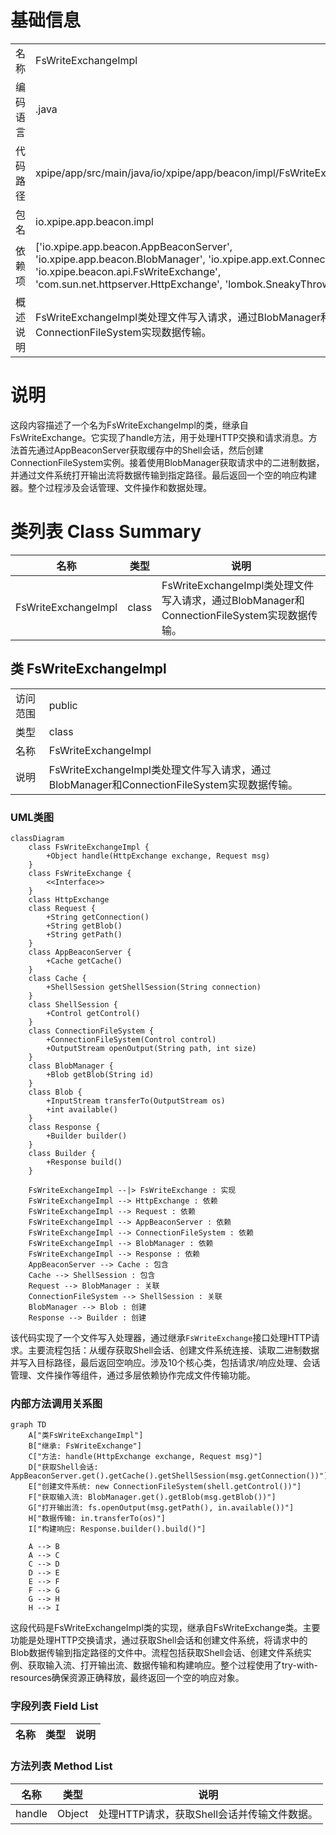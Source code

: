# 基础信息

|      |      |
|------|------|
| 名称 | FsWriteExchangeImpl |
| 编码语言 | .java |
| 代码路径 | xpipe/app/src/main/java/io/xpipe/app/beacon/impl/FsWriteExchangeImpl.java |
| 包名 | io.xpipe.app.beacon.impl |
| 依赖项 | ['io.xpipe.app.beacon.AppBeaconServer', 'io.xpipe.app.beacon.BlobManager', 'io.xpipe.app.ext.ConnectionFileSystem', 'io.xpipe.beacon.api.FsWriteExchange', 'com.sun.net.httpserver.HttpExchange', 'lombok.SneakyThrows'] |
| 概述说明 | FsWriteExchangeImpl类处理文件写入请求，通过BlobManager和ConnectionFileSystem实现数据传输。 |

# 说明

这段内容描述了一个名为FsWriteExchangeImpl的类，继承自FsWriteExchange。它实现了handle方法，用于处理HTTP交换和请求消息。方法首先通过AppBeaconServer获取缓存中的Shell会话，然后创建ConnectionFileSystem实例。接着使用BlobManager获取请求中的二进制数据，并通过文件系统打开输出流将数据传输到指定路径。最后返回一个空的响应构建器。整个过程涉及会话管理、文件操作和数据处理。

# 类列表 Class Summary

| 名称   | 类型  | 说明 |
|-------|------|-------------|
| FsWriteExchangeImpl | class | FsWriteExchangeImpl类处理文件写入请求，通过BlobManager和ConnectionFileSystem实现数据传输。 |



## 类 FsWriteExchangeImpl

|      |      |
|------|------|
| 访问范围 | public |
| 类型 | class |
| 名称 | FsWriteExchangeImpl |
| 说明 | FsWriteExchangeImpl类处理文件写入请求，通过BlobManager和ConnectionFileSystem实现数据传输。 |


### UML类图

```mermaid
classDiagram
    class FsWriteExchangeImpl {
        +Object handle(HttpExchange exchange, Request msg)
    }
    class FsWriteExchange {
        <<Interface>>
    }
    class HttpExchange
    class Request {
        +String getConnection()
        +String getBlob()
        +String getPath()
    }
    class AppBeaconServer {
        +Cache getCache()
    }
    class Cache {
        +ShellSession getShellSession(String connection)
    }
    class ShellSession {
        +Control getControl()
    }
    class ConnectionFileSystem {
        +ConnectionFileSystem(Control control)
        +OutputStream openOutput(String path, int size)
    }
    class BlobManager {
        +Blob getBlob(String id)
    }
    class Blob {
        +InputStream transferTo(OutputStream os)
        +int available()
    }
    class Response {
        +Builder builder()
    }
    class Builder {
        +Response build()
    }

    FsWriteExchangeImpl --|> FsWriteExchange : 实现
    FsWriteExchangeImpl --> HttpExchange : 依赖
    FsWriteExchangeImpl --> Request : 依赖
    FsWriteExchangeImpl --> AppBeaconServer : 依赖
    FsWriteExchangeImpl --> ConnectionFileSystem : 依赖
    FsWriteExchangeImpl --> BlobManager : 依赖
    FsWriteExchangeImpl --> Response : 依赖
    AppBeaconServer --> Cache : 包含
    Cache --> ShellSession : 包含
    Request --> BlobManager : 关联
    ConnectionFileSystem --> ShellSession : 关联
    BlobManager --> Blob : 创建
    Response --> Builder : 创建
```

该代码实现了一个文件写入处理器，通过继承`FsWriteExchange`接口处理HTTP请求。主要流程包括：从缓存获取Shell会话、创建文件系统连接、读取二进制数据并写入目标路径，最后返回空响应。涉及10个核心类，包括请求/响应处理、会话管理、文件操作等组件，通过多层依赖协作完成文件传输功能。


### 内部方法调用关系图

```mermaid
graph TD
    A["类FsWriteExchangeImpl"]
    B["继承: FsWriteExchange"]
    C["方法: handle(HttpExchange exchange, Request msg)"]
    D["获取Shell会话: AppBeaconServer.get().getCache().getShellSession(msg.getConnection())"]
    E["创建文件系统: new ConnectionFileSystem(shell.getControl())"]
    F["获取输入流: BlobManager.get().getBlob(msg.getBlob())"]
    G["打开输出流: fs.openOutput(msg.getPath(), in.available())"]
    H["数据传输: in.transferTo(os)"]
    I["构建响应: Response.builder().build()"]

    A --> B
    A --> C
    C --> D
    D --> E
    E --> F
    F --> G
    G --> H
    H --> I
```

这段代码是FsWriteExchangeImpl类的实现，继承自FsWriteExchange类。主要功能是处理HTTP交换请求，通过获取Shell会话和创建文件系统，将请求中的Blob数据传输到指定路径的文件中。流程包括获取Shell会话、创建文件系统实例、获取输入流、打开输出流、数据传输和构建响应。整个过程使用了try-with-resources确保资源正确释放，最终返回一个空的响应对象。

### 字段列表 Field List

| 名称  | 类型  | 说明 |
|-------|-------|------|

### 方法列表 Method List

| 名称  | 类型  | 说明 |
|-------|-------|------|
| handle | Object | 处理HTTP请求，获取Shell会话并传输文件数据。 |




